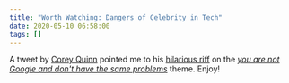 ```yaml
---
title: "Worth Watching: Dangers of Celebrity in Tech"
date: 2020-05-10 06:58:00
tags: []
---
```

A tweet by [Corey Quinn](https://twitter.com/QuinnyPig) pointed me to his [hilarious riff](https://www.youtube.com/watch?v=bQU_29Cglyk&feature=youtu.be) on the _[you are not Google and don't have the same problems](/2020/03/the-stupidity-of-trying-to-be-like/)_ theme. Enjoy!

